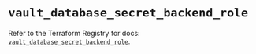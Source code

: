 # `vault_database_secret_backend_role`

Refer to the Terraform Registry for docs: [`vault_database_secret_backend_role`](https://registry.terraform.io/providers/hashicorp/vault/3.24.0/docs/resources/database_secret_backend_role).

